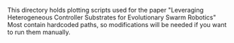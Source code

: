 This directory holds plotting scripts used for the paper "Leveraging Heterogeneous Controller Substrates for Evolutionary Swarm Robotics"
Most contain hardcoded paths, so modifications will be needed if you want to run them manually. 